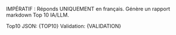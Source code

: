 IMPÉRATIF : Réponds UNIQUEMENT en français. Génère un rapport markdown Top 10 IA/LLM.

Top10 JSON: {TOP10}
Validation: {VALIDATION}

